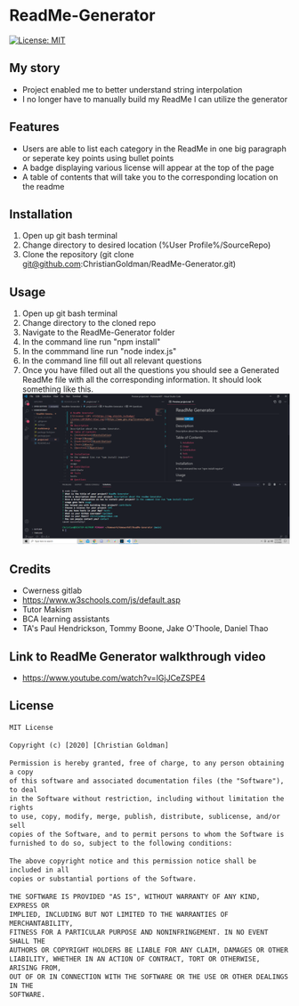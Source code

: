# ReadMe-Generator
[![License: MIT](https://img.shields.io/badge/License-MIT-yellow.svg)](https://opensource.org/licenses/MIT)  
## My story
* Project enabled me to better understand string interpolation
* I no longer have to manually build my ReadMe I can utilize the generator
## Features ##
* Users are able to list each category in the ReadMe in one big paragraph or seperate key points using bullet points
* A badge displaying various license will appear at the top of the page
* A table of contents that will take you to the corresponding location on the readme
## Installation ##
1. Open up git bash terminal
2. Change directory to desired location (%User Profile%/SourceRepo)
3. Clone the repository (git clone git@github.com:ChristianGoldman/ReadMe-Generator.git)
## Usage ##
1. Open up git bash terminal
2. Change directory to the cloned repo
3. Navigate to the ReadMe-Generator folder
4. In the command line run "npm install"
5. In the commmand line run "node index.js"
6. In the command line fill out all relevant questions
7. Once you have filled out all the questions you should see a Generated ReadMe file with all the corresponding information. It should look something like this.
![About Me](assets/readme.png)
## Credits ##
* Cwerness gitlab
* https://www.w3schools.com/js/default.asp
* Tutor Makism
* BCA learning assistants
* TA's Paul Hendrickson, Tommy Boone, Jake O'Thoole, Daniel Thao
## Link to ReadMe Generator walkthrough video ##
* https://www.youtube.com/watch?v=IGjJCeZSPE4
## License ##
    MIT License

    Copyright (c) [2020] [Christian Goldman]

    Permission is hereby granted, free of charge, to any person obtaining a copy
    of this software and associated documentation files (the "Software"), to deal
    in the Software without restriction, including without limitation the rights
    to use, copy, modify, merge, publish, distribute, sublicense, and/or sell
    copies of the Software, and to permit persons to whom the Software is
    furnished to do so, subject to the following conditions:

    The above copyright notice and this permission notice shall be included in all
    copies or substantial portions of the Software.

    THE SOFTWARE IS PROVIDED "AS IS", WITHOUT WARRANTY OF ANY KIND, EXPRESS OR
    IMPLIED, INCLUDING BUT NOT LIMITED TO THE WARRANTIES OF MERCHANTABILITY,
    FITNESS FOR A PARTICULAR PURPOSE AND NONINFRINGEMENT. IN NO EVENT SHALL THE
    AUTHORS OR COPYRIGHT HOLDERS BE LIABLE FOR ANY CLAIM, DAMAGES OR OTHER
    LIABILITY, WHETHER IN AN ACTION OF CONTRACT, TORT OR OTHERWISE, ARISING FROM,
    OUT OF OR IN CONNECTION WITH THE SOFTWARE OR THE USE OR OTHER DEALINGS IN THE
    SOFTWARE.